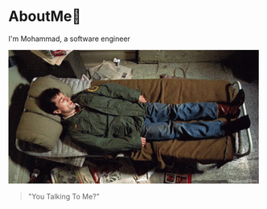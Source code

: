 # AboutMe🐋
I'm Mohammad, a software engineer



![](https://github.com/MHRZz17/AboutMe/blob/main/taxi-driver-sleepy.gif)


> "You Talking To Me?"
